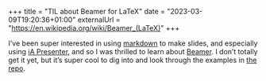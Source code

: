 +++
title = "TIL about Beamer for LaTeX"
date = "2023-03-09T19:20:36+01:00"
externalUrl = "https://en.wikipedia.org/wiki/Beamer_(LaTeX)"
+++

I’ve been super interested in using [markdown][] to make slides, and especially using [iA Presenter][], and so I was thrilled to learn about [Beamer][]. I don’t totally get it yet, but it’s super cool to dig into and look through the examples in [the repo][].

[markdown]: https://daringfireball.net/projects/markdown/
[iA Presenter]: https://ia.net/presenter
[Beamer]: https://en.wikipedia.org/wiki/Beamer_(LaTeX)
[the repo]: https://github.com/josephwright/beamer
